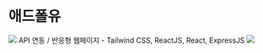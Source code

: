 # 애드폴유
<img src="https://capsule-render.vercel.app/api?type=waving&color=BDBDC8&height=150&section=header" />
API 연동 / 반응형 웹페이지 - Tailwind CSS, ReactJS, React, ExpressJS

<img src="https://capsule-render.vercel.app/api?type=waving&color=BDBDC8&height=150&section=footer" />
